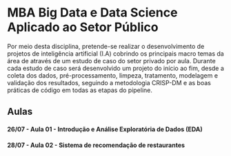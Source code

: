 MBA Big Data e Data Science Aplicado ao Setor Público
===========

Por meio desta disciplina, pretende-se realizar o desenvolvimento de projetos de inteligência artificial (I.A) cobrindo os principais macro temas da área de através de um estudo de caso do setor privado por aula. Durante cada estudo de caso será desenvolvido um projeto do início ao fim, desde a coleta dos dados, pré-processamento, limpeza, tratamento, modelagem e validação dos resultados, seguindo a metodologia CRISP-DM e as boas práticas de código em todas as etapas do pipeline.

## Aulas
#### 26/07 - Aula 01 - Introdução e Análise Exploratória de Dados (EDA)
#### 28/07 - Aula 02 - Sistema de recomendação de restaurantes
